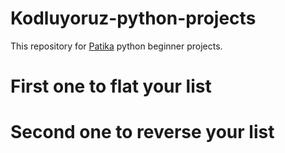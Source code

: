 # Kodluyoruz-python-projects
This repository for [Patika](https://www.patika.dev) python beginner projects.
# First one to flat your list 
# Second one to reverse your list

